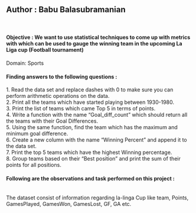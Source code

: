<h2>Author : Babu Balasubramanian</h2> <br>
<h4>Objective : We want to use statistical techniques to come up with metrics with which can be used to gauge the winning team in the upcoming La Liga cup (Football tournament)</h4>
Domain: Sports<br>
<h4>Finding answers to the following questions : </h4>
1. Read the data set and replace dashes with 0 to make sure you can perform arithmetic operations on the data.<br>
2. Print all the teams which have started playing between 1930-1980.<br>
3. Print the list of teams which came Top 5 in terms of points.<br>
4. Write a function with the name “Goal_diff_count” which should return all the teams with their Goal Differences.<br>
5. Using the same function, find the team which has the maximum and minimum goal difference.<br>
6. Create a new column with the name “Winning Percent” and append it to the data set.<br>
7. Print the top 5 teams which have the highest Winning percentage.<br>
8. Group teams based on their “Best position” and print the sum of their points for all positions.<br>

<h4>Following are the observations and task performed on this project : </h4><br>
The dataset consist of information regarding la-linga Cup like team, Points, GamesPlayed, GamesWon, GamesLost, GF, GA etc.
